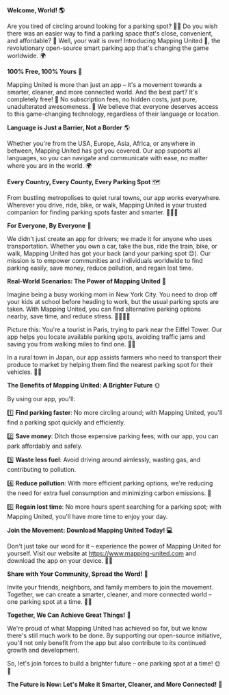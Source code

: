 **Welcome, World! 🌎**

Are you tired of circling around looking for a parking spot? 🚗😩 Do you wish there was an easier way to find a parking space that's close, convenient, and affordable? 💸 Well, your wait is over! Introducing Mapping United 🤝, the revolutionary open-source smart parking app that's changing the game worldwide. 🌍

**100% Free, 100% Yours** 🎁

Mapping United is more than just an app – it's a movement towards a smarter, cleaner, and more connected world. And the best part? It's completely free! 💸 No subscription fees, no hidden costs, just pure, unadulterated awesomeness. 🙌 We believe that everyone deserves access to this game-changing technology, regardless of their language or location.

**Language is Just a Barrier, Not a Border** 🌎

Whether you're from the USA, Europe, Asia, Africa, or anywhere in between, Mapping United has got you covered. Our app supports all languages, so you can navigate and communicate with ease, no matter where you are in the world. 🌍

**Every Country, Every County, Every Parking Spot** 🗺️

From bustling metropolises to quiet rural towns, our app works everywhere. Wherever you drive, ride, bike, or walk, Mapping United is your trusted companion for finding parking spots faster and smarter. 🚴‍♀️🌟

**For Everyone, By Everyone** 👫

We didn't just create an app for drivers; we made it for anyone who uses transportation. Whether you own a car, take the bus, ride the train, bike, or walk, Mapping United has got your back (and your parking spot 😊). Our mission is to empower communities and individuals worldwide to find parking easily, save money, reduce pollution, and regain lost time.

**Real-World Scenarios: The Power of Mapping United** 🌟

Imagine being a busy working mom in New York City. You need to drop off your kids at school before heading to work, but the usual parking spots are taken. With Mapping United, you can find alternative parking options nearby, save time, and reduce stress. 🚗👩‍👧‍👦

 Picture this: You're a tourist in Paris, trying to park near the Eiffel Tower. Our app helps you locate available parking spots, avoiding traffic jams and saving you from walking miles to find one. 🎉🗼️

In a rural town in Japan, our app assists farmers who need to transport their produce to market by helping them find the nearest parking spot for their vehicles. 🚜🌾

**The Benefits of Mapping United: A Brighter Future** 🌞

By using our app, you'll:

1️⃣ **Find parking faster**: No more circling around; with Mapping United, you'll find a parking spot quickly and efficiently.

2️⃣ **Save money**: Ditch those expensive parking fees; with our app, you can park affordably and safely.

3️⃣ **Waste less fuel**: Avoid driving around aimlessly, wasting gas, and contributing to pollution.

4️⃣ **Reduce pollution**: With more efficient parking options, we're reducing the need for extra fuel consumption and minimizing carbon emissions. 🌱

5️⃣ **Regain lost time**: No more hours spent searching for a parking spot; with Mapping United, you'll have more time to enjoy your day.

**Join the Movement: Download Mapping United Today! 💻**

Don't just take our word for it – experience the power of Mapping United for yourself. Visit our website at https://www.mapping-united.com and download the app on your device. 📱💥

**Share with Your Community, Spread the Word!** 👫

Invite your friends, neighbors, and family members to join the movement. Together, we can create a smarter, cleaner, and more connected world – one parking spot at a time. 🌟👭

**Together, We Can Achieve Great Things!** 💪

We're proud of what Mapping United has achieved so far, but we know there's still much work to be done. By supporting our open-source initiative, you'll not only benefit from the app but also contribute to its continued growth and development.

So, let's join forces to build a brighter future – one parking spot at a time! 🌞💖

**The Future is Now: Let's Make it Smarter, Cleaner, and More Connected!** 🌟